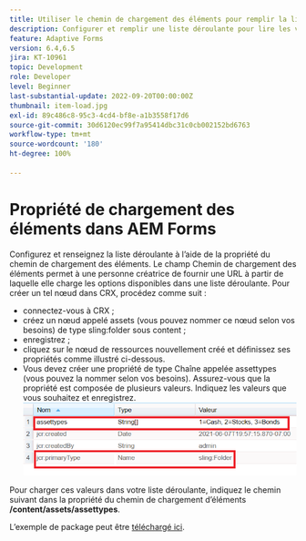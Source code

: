 ```yaml
---
title: Utiliser le chemin de chargement des éléments pour remplir la liste déroulante
description: Configurer et remplir une liste déroulante pour lire les valeurs d’un nœud CRX
feature: Adaptive Forms
version: 6.4,6.5
jira: KT-10961
topic: Development
role: Developer
level: Beginner
last-substantial-update: 2022-09-20T00:00:00Z
thumbnail: item-load.jpg
exl-id: 89c486c8-95c3-4cd4-bf8e-a1b3558f17d6
source-git-commit: 30d6120ec99f7a95414dbc31c0cb002152bd6763
workflow-type: tm+mt
source-wordcount: '180'
ht-degree: 100%

---
```


# Propriété de chargement des éléments dans AEM Forms

Configurez et renseignez la liste déroulante à l’aide de la propriété du chemin de chargement des éléments.
Le champ Chemin de chargement des éléments permet à une personne créatrice de fournir une URL à partir de laquelle elle charge les options disponibles dans une liste déroulante.
Pour créer un tel nœud dans CRX, procédez comme suit :
* connectez-vous à CRX ;
* créez un nœud appelé assets (vous pouvez nommer ce nœud selon vos besoins) de type sling:folder sous content ;
* enregistrez ;
* cliquez sur le nœud de ressources nouvellement créé et définissez ses propriétés comme illustré ci-dessous.
* Vous devez créer une propriété de type Chaîne appelée assettypes (vous pouvez la nommer selon vos besoins). Assurez-vous que la propriété est composée de plusieurs valeurs. Indiquez les valeurs que vous souhaitez et enregistrez.
  ![item-load-path](assets/item-load-path-crx.png)

Pour charger ces valeurs dans votre liste déroulante, indiquez le chemin suivant dans la propriété du chemin de chargement d’éléments **/content/assets/assettypes**.

L’exemple de package peut être [téléchargé ici](assets/item-load-path-package.zip).
